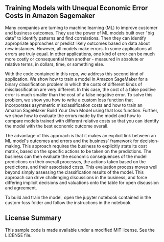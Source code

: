 ## Training Models with Unequal Economic Error Costs in Amazon Sagemaker

Many companies are turning to machine learning (ML) to improve customer and business outcomes. They use the power of ML models built over "big data" to identify patterns and find correlations. Then they can identify appropriate approaches or predict likely outcomes based on data about new instances. However, all models make errors. In some applications all errors are truly equal. In other applications, one kind of error can be much more costly or consequential than another - measured in absolute or relative terms, in dollars, time, or something else.

With the code contained in this repo, we address this second kind of application. We show how to train a model in Amazon SageMaker for a binary classification problem in which the costs of different kinds of misclassification are very different. In this case, the cost of a false positive error is much smaller than the cost of a false negative error. To solve this problem, we show you how to write a custom loss function that incorporates asymmetric misclassification costs and how to train an Amazon SageMaker Build Your Own Model using that loss function. Further, we show how to evaluate the errors made by the model and how to compare models trained with different relative costs so that you can identify the model with the best economic outcome overall.

The advantage of this approach is that it makes an explicit link between an ML model's outcomes and errors and the business' framework for decision-making. This approach requires the business to explicitly state its cost matrix, based on the specific actions to be taken on the predictions. The business can then evaluate the economic consequences of the model predictions on their overall processes, the actions taken based on the predictions, and their associated costs. This evaluation process moves well beyond simply assessing the classification results of the model. This approach can drive challenging discussions in the business, and force differing implicit decisions and valuations onto the table for open discussion and agreement.

To build and train the model, open the jupyter notebook contained in the custom-loss folder and follow the instructions in the notebook.

## License Summary

This sample code is made available under a modified MIT license. See the LICENSE file.
